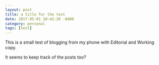 ```yaml
---
layout: post
title: a title for the test
date: 2017-05-01 10:42:20 -0400
category: personal
tags: [test]
---
```


This is a small test of blogging from my phone with Editorial and Working copy.

It seems to keep track of the posts too?

